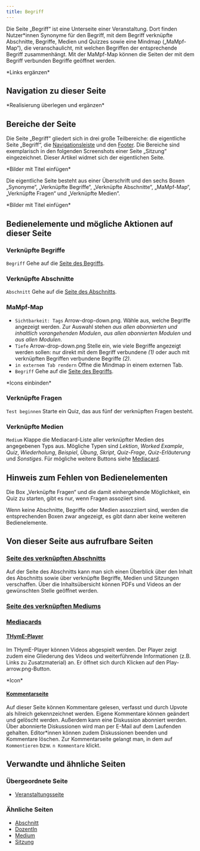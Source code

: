 ```yaml
---
title: Begriff
---
```

Die Seite „Begriff“ ist eine Unterseite einer Veranstaltung. Dort finden Nutzer\*innen Synonyme für den Begriff, mit dem Begriff verknüpfte Abschnitte, Begriffe, Medien und Quizzes sowie eine Mindmap („MaMpf-Map“), die veranschaulicht, mit welchen Begriffen der entsprechende Begriff zusammenhängt. Mit der MaMpf-Map können die Seiten der mit dem Begriff verbunden Begriffe geöffnet werden.

\*Links ergänzen\*

## Navigation zu dieser Seite
\*Realisierung überlegen und ergänzen\*

## Bereiche der Seite
Die Seite „Begriff“ gliedert sich in drei große Teilbereiche: die eigentliche Seite „Begriff“, die [Navigationsleiste](nav-bar.md) und den [Footer](footer.md). Die Bereiche sind exemplarisch in den folgenden Screenshots einer Seite „Sitzung“ eingezeichnet. Dieser Artikel widmet sich der eigentlichen Seite.

\*Bilder mit Titel einfügen\*

Die eigentliche Seite besteht aus einer Überschrift und den sechs Boxen „Synonyme“, „Verknüpfte Begriffe“, „Verknüpfte Abschnitte“, „MaMpf-Map“, „Verknüpfte Fragen“ und „Verknüpfte Medien“.

\*Bilder mit Titel einfügen\*

## Bedienelemente und mögliche Aktionen auf dieser Seite
### Verknüpfte Begriffe
`Begriff` Gehe auf die [Seite des Begriffs](tag.md).

### Verknüpfte Abschnitte
`Abschnitt` Gehe auf die [Seite des Abschnitts](section.md).

### MaMpf-Map
* `Sichtbarkeit: Tags` Arrow-drop-down.png. Wähle aus, welche Begriffe angezeigt werden. Zur Auswahl stehen *aus allen abonnierten und inhaltlich vorangehenden Modulen*, *aus allen abonnierten Modulen* und *aus allen Modulen*.
* `Tiefe` Arrow-drop-down.png Stelle ein, wie viele Begriffe angezeigt werden sollen: nur direkt mit dem Begriff verbundene *(1)* oder auch mit verknüpften Begriffen verbundene Begriffe *(2)*.
* `in externem Tab rendern` Öffne die Mindmap in einem externen Tab.
* `Begriff` Gehe auf die [Seite des Begriffs](tag.md).

\*Icons einbinden\*

### Verknüpfte Fragen
`Test beginnen` Starte ein Quiz, das aus fünf der verknüpften Fragen besteht.

### Verknüpfte Medien
`Medium` Klappe die Mediacard-Liste aller verknüpfter Medien des angegebenen Typs aus. Mögliche Typen sind *Lektion*, *Worked Example*, *Quiz*, *Wiederholung*, *Beispiel*, *Übung*, *Skript*, *Quiz-Frage*, *Quiz-Erläuterung* und *Sonstiges*. Für mögliche weitere Buttons siehe [Mediacard](mediacard.md).

## Hinweis zum Fehlen von Bedienelementen
Die Box „Verknüpfte Fragen“ und die damit einhergehende Möglichkeit, ein Quiz zu starten, gibt es nur, wenn Fragen assoziiert sind.

Wenn keine Abschnitte, Begriffe oder Medien assozziiert sind, werden die entsprechenden Boxen zwar angezeigt, es gibt dann aber keine weiteren Bedienelemente.

## Von dieser Seite aus aufrufbare Seiten
### [Seite des verknüpften Abschnitts](section.md)
Auf der Seite des Abschnitts kann man sich einen Überblick über den Inhalt des Abschnitts sowie über verknüpfte Begriffe, Medien und Sitzungen verschaffen. Über die Inhaltsübersicht können PDFs und Videos an der gewünschten Stelle geöffnet werden.

### [Seite des verknüpften Mediums](medium.md)

### [Mediacards](mediacard.md)

#### [THymE-Player](thyme.md)
Im THymE-Player können Videos abgespielt werden. Der Player zeigt zudem eine Gliederung des Videos und weiterführende Informationen (z.B. Links zu Zusatzmaterial) an. Er öffnet sich durch Klicken auf den Play-arrow.png-Button.

\*Icon\*

#### [Kommentarseite](comments-media.md)
Auf dieser Seite können Kommentare gelesen, verfasst und durch Upvote als hilreich gekennzeichnet werden. Eigene Kommentare können geändert und gelöscht werden. Außerdem kann eine Diskussion abonniert werden. Über abonnierte Diskussionen wird man per E-Mail auf dem Laufenden gehalten. Editor\*innen können zudem Diskussionen beenden und Kommentare löschen. Zur Kommentarseite gelangt man, in dem auf `Kommentieren` bzw. `n Kommentare` klickt.

## Verwandte und ähnliche Seiten
### Übergeordnete Seite
* [Veranstaltungsseite](event-series.md)


### Ähnliche Seiten
* [Abschnitt](section.md)
* [DozentIn](lecturer.md)
* [Medium](medium.md)
* [Sitzung](session.md)
